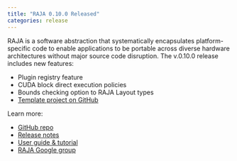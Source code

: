 ```yaml
---
title: "RAJA 0.10.0 Released"
categories: release
---
```


RAJA is a software abstraction that systematically encapsulates platform-specific code to enable applications to be portable across diverse hardware architectures without major source code disruption. The v.0.10.0 release includes new features:
- Plugin registry feature
- CUDA block direct execution policies
- Bounds checking option to RAJA Layout types
- [Template project on GitHub](https://github.com/LLNL/RAJA-project-template)

Learn more:
- [GitHub repo](https://github.com/LLNL/raja)
- [Release notes](https://github.com/LLNL/RAJA/releases/tag/v0.10.0)
- [User guide & tutorial](https://raja.readthedocs.io/en/master/)
- [RAJA Google group](https://groups.google.com/forum/#!forum/raja-users)
